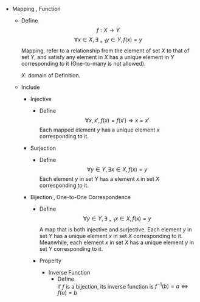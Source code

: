 * Mapping , Function
  - Define  
    $$f: X \to Y  \tag{Function}$$
    $$\forall x \in X, \exists_{= 1} y \in Y, f(x) = y$$
    Mapping, refer to a relationship from the element of set $X$ to that of set $Y$, and satisfy any element in $X$ has a unique element in $Y$ corresponding to it (One-to-many is not allowed).

    $X$: domain of Definition.

  - Include
    * Injective
      - Define  
        $$\forall x, x', f(x) = f(x') \Rightarrow x = x'$$
        Each mapped element $y$ has a unique element $x$ corresponding to it.

    * Surjection
      - Define
        $$\forall y \in Y, \exists x \in X, f(x) = y$$
        Each element $y$ in set $Y$ has a element $x$ in set $X$ corresponding to it.

    * Bijection , One-to-One Correspondence
      - Define
        $$\forall y \in Y, \exists_{= 1} x \in X, f(x) = y$$
        A map that is both injective and surjective. Each element $y$ in set $Y$ has a unique element $x$ in set $X$ corresponding to it. Meanwhile, each element $x$ in set $X$ has a unique element $y$ in set $Y$ corresponding to it.

      - Property
        * Inverse Function
          - Define  
            if $f$ is a bijection, its inverse function is $f^{-1}(b) = a \Leftrightarrow f(a) = b$